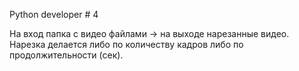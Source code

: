 Python developer # 4

На вход папка с видео файлами -> на выходе нарезанные видео. Нарезка делается
либо по количеству кадров либо по продолжительности (сек).